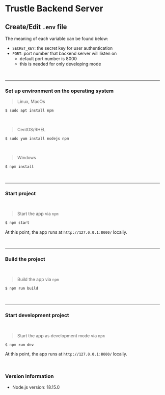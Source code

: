 # Trustle Backend Server

## Create/Edit `.env` file

The meaning of each variable can be found below: 

- `SECRET_KEY`: the secret key for user authentication
- `PORT`: port number that backend server will listen on
  - default port number is 8000
  - this is needed for only developing mode

<br />

---

### Set up environment on the operating system

> Linux, MacOs 

```bash
$ sudo apt install npm
```

<br />

> CentOS/RHEL

```bash
$ sudo yum install nodejs npm
```

<br />

> Windows

```bash
$ npm install
```

<br />

---

### Start project

<br />

> Start the app via `npm`

```bash
$ npm start
```

At this point, the app runs at `http://127.0.0.1:8000/` locally. 

<br />

---

### Build the project

<br />

> Build the app via `npm`

```bash
$ npm run build
```

<br />

---

### Start development project

<br />

> Start the app as development mode via `npm`

```bash
$ npm run dev
```

At this point, the app runs at `http://127.0.0.1:8000/` locally. 

<br />

### Version Information

- Node.js version: 18.15.0